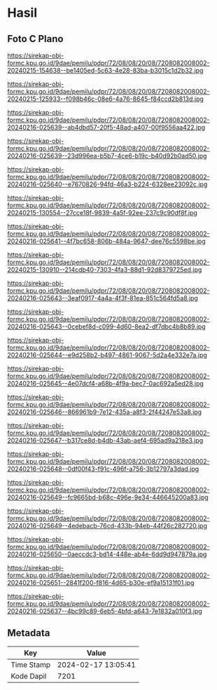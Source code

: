 # Hasil

## Foto C Plano

https://sirekap-obj-formc.kpu.go.id/9dae/pemilu/pdpr/72/08/08/20/08/7208082008002-20240215-154638--be1405ed-5c63-4e28-83ba-b3015c1d2b32.jpg

https://sirekap-obj-formc.kpu.go.id/9dae/pemilu/pdpr/72/08/08/20/08/7208082008002-20240215-125933--f098b46c-08e6-4a76-8645-f84ccd2b813d.jpg

https://sirekap-obj-formc.kpu.go.id/9dae/pemilu/pdpr/72/08/08/20/08/7208082008002-20240216-025639--ab4dbd57-20f5-48ad-a407-00f9556aa422.jpg

https://sirekap-obj-formc.kpu.go.id/9dae/pemilu/pdpr/72/08/08/20/08/7208082008002-20240216-025639--23d996ea-b5b7-4ce6-b19c-b40d92b0ad50.jpg

https://sirekap-obj-formc.kpu.go.id/9dae/pemilu/pdpr/72/08/08/20/08/7208082008002-20240216-025640--e7670826-94fd-46a3-b224-6328ee23092c.jpg

https://sirekap-obj-formc.kpu.go.id/9dae/pemilu/pdpr/72/08/08/20/08/7208082008002-20240215-130554--27cce18f-9839-4a5f-92ee-237c9c90df8f.jpg

https://sirekap-obj-formc.kpu.go.id/9dae/pemilu/pdpr/72/08/08/20/08/7208082008002-20240216-025641--4f7bc658-806b-484a-9647-dee76c5598be.jpg

https://sirekap-obj-formc.kpu.go.id/9dae/pemilu/pdpr/72/08/08/20/08/7208082008002-20240215-130910--214cdb40-7303-4fa3-88d1-92d8379725ed.jpg

https://sirekap-obj-formc.kpu.go.id/9dae/pemilu/pdpr/72/08/08/20/08/7208082008002-20240216-025643--3eaf0917-4a4a-4f3f-81ea-851c564fd5a8.jpg

https://sirekap-obj-formc.kpu.go.id/9dae/pemilu/pdpr/72/08/08/20/08/7208082008002-20240216-025643--0cebef8d-c099-4d60-8ea2-df7dbc4b8b89.jpg

https://sirekap-obj-formc.kpu.go.id/9dae/pemilu/pdpr/72/08/08/20/08/7208082008002-20240216-025644--e9d258b2-b497-4861-9067-5d2a4e332e7a.jpg

https://sirekap-obj-formc.kpu.go.id/9dae/pemilu/pdpr/72/08/08/20/08/7208082008002-20240216-025645--4e07dcf4-a68b-4f9a-bec7-0ac692a5ed28.jpg

https://sirekap-obj-formc.kpu.go.id/9dae/pemilu/pdpr/72/08/08/20/08/7208082008002-20240216-025646--866961b9-7e12-435a-a8f3-2f44247e53a8.jpg

https://sirekap-obj-formc.kpu.go.id/9dae/pemilu/pdpr/72/08/08/20/08/7208082008002-20240216-025647--b317ce8d-b4db-43ab-aef4-695ad9a218e3.jpg

https://sirekap-obj-formc.kpu.go.id/9dae/pemilu/pdpr/72/08/08/20/08/7208082008002-20240216-025648--0df00f43-f91c-496f-a756-3b12797a3dad.jpg

https://sirekap-obj-formc.kpu.go.id/9dae/pemilu/pdpr/72/08/08/20/08/7208082008002-20240216-025649--fc9665bd-b68c-496e-9e34-446645200a83.jpg

https://sirekap-obj-formc.kpu.go.id/9dae/pemilu/pdpr/72/08/08/20/08/7208082008002-20240216-025649--4edebacb-76cd-433b-94eb-44f26c282720.jpg

https://sirekap-obj-formc.kpu.go.id/9dae/pemilu/pdpr/72/08/08/20/08/7208082008002-20240216-025650--0aeccdc3-bd14-448e-ab4e-6dd9d947879a.jpg

https://sirekap-obj-formc.kpu.go.id/9dae/pemilu/pdpr/72/08/08/20/08/7208082008002-20240216-025651--2841f200-f816-4d65-b30e-ef9a15131f01.jpg

https://sirekap-obj-formc.kpu.go.id/9dae/pemilu/pdpr/72/08/08/20/08/7208082008002-20240216-025637--4bc99c89-6eb5-4bfd-a643-7e1832a010f3.jpg


## Metadata

| Key        | Value               |
| ---------- | ------------------- |
| Time Stamp | 2024-02-17 13:05:41 |
| Kode Dapil | 7201                |



